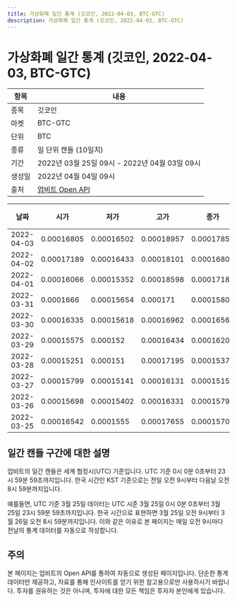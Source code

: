 ```yaml
---
title: 가상화폐 일간 통계 (깃코인, 2022-04-03, BTC-GTC)
description: 가상화폐 일간 통계 (깃코인, 2022-04-03, BTC-GTC)
---
```



가상화폐 일간 통계 (깃코인, 2022-04-03, BTC-GTC)
===

|항목|내용|
|--|--|
|종목|깃코인|
|마켓|BTC-GTC|
|단위|BTC|
|종류|일 단위 캔들 (10일치)|
|기간|2022년 03월 25일 09시 - 2022년 04월 03일 09시|
|생성일|2022년 04월 04일 09시|
|출처|[업비트 Open API](https://docs.upbit.com)|


|날짜|시가|저가|고가|종가|비고|
|--|--|--|--|--|--|
|2022-04-03|0.00016805|0.00016502|0.00018957|0.00017853|    |
|2022-04-02|0.00017189|0.00016433|0.00018101|0.00016807|    |
|2022-04-01|0.00016066|0.00015352|0.00018598|0.00017187|    |
|2022-03-31|0.0001666|0.00015654|0.000171|0.00015801|    |
|2022-03-30|0.00016335|0.00015618|0.00016962|0.00016562|    |
|2022-03-29|0.00015575|0.000152|0.00016434|0.00016205|    |
|2022-03-28|0.00015251|0.000151|0.00017195|0.00015373|    |
|2022-03-27|0.00015799|0.00015141|0.00016131|0.00015159|    |
|2022-03-26|0.00015698|0.00015402|0.00016331|0.00015797|    |
|2022-03-25|0.00016542|0.0001555|0.00017655|0.00015709|    |


일간 캔들 구간에 대한 설명
---


업비트의 일간 캔들은 세계 협정시(UTC) 기준입니다. 
UTC 기준 0시 0분 0초부터 23시 59분 59초까지입니다. 
한국 시간인 KST 기준으로는 전일 오전 9시부터 다음날 오전 8시 59분까지입니다. 


예를들면, UTC 기준 3월 25일 데이터는 UTC 시준 3월 25일 0시 0분 0초부터 3월 25일 23시 59분 59초까지입니다. 
한국 시간으로 표현하면 3월 25일 오전 9시부터 3월 26일 오전 8시 59분까지입니다. 
이와 같은 이유로 본 페이지는 매일 오전 9시마다 전날의 통계 데이터를 자동으로 작성합니다. 


주의
---


본 페이지는 업비트의 Open API를 통하여 자동으로 생성된 페이지입니다. 
단순한 통계 데이터만 제공하고, 자료를 통해 인사이트를 얻기 위한 참고용으로만 사용하시기 바랍니다. 
투자를 권유하는 것은 아니며, 투자에 대한 모든 책임은 투자자 본인에게 있습니다. 
